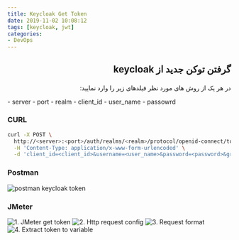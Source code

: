 ```yaml
---
title: Keycloak Get Token
date: 2019-11-02 10:08:12
tags: [keycloak, jwt]
categories:
- DevOps
---
```


## <p dir='rtl'>گرفتن توکن جدید از keycloak</p>

<p dir='rtl'>در هر یک از روش های مورد نظر فیلدهای زیر را وارد نمایید:</p>
- server
- port
- realm
- client_id
- user_name
- passowrd

### CURL
```bash
curl -X POST \
  http://<server>:<port>/auth/realms/<realm>/protocol/openid-connect/token \
  -H 'Content-Type: application/x-www-form-urlencoded' \
  -d 'client_id=<client_id>&username=<user_name>&password=<password>&grant_type=password'
```

### Postman
![postman keycloak token](get-token-postman.jpg)

### JMeter
![1. JMeter get token](jmeter-get-token-1.jpg)
![2. Http request config](jmeter-get-token-2.jpg)
![3. Request format](jmeter-get-token-3.jpg)
![4. Extract token to variable](jmeter-get-token-4.jpg)
